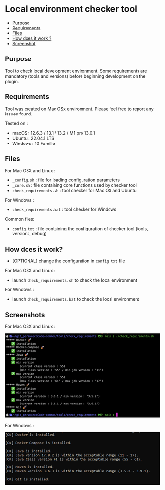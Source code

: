 # Local environment checker tool

- [Purpose](#purpose)
- [Requirements](#requirements)
- [Files](#files)
- [How does it work ?](#how-does-it-work-)
- [Screenshot](#screenshots)

## Purpose

Tool to check local development environment.
Some requirements are mandatory (tools and versions) before beginning development on the plugin.

## Requirements

Tool was created on Mac OSx environment.
Please feel free to report any issues found.

Tested on :

- macOS : 12.6.3 / 13.1 / 13.2 / M1 pro 13.0.1
- Ubuntu : 22.04.1 LTS
- Windows : 10 Famille

## Files

For Mac OSX and Linux :

- `_config.sh` : file for loading configuration parameters
- `_core.sh` : file containing core functions used by checker tool
- `check_requirements.sh` : tool checker for Mac OS and Ubuntu

For Windows :

- `check_requirements.bat` : tool checker for Windows

Common files:

- `config.txt` : file containing the configuration of checker tool (tools, versions, debug)

## How does it work?

- [OPTIONAL] change the configuration in `config.txt` file

For Mac OSX and Linux :

- launch `check_requirements.sh` to check the local environment

For Windows :

- launch `check_requirements.bat` to check the local environment

## Screenshots

For Mac OSX and Linux :

![Screenshot](resources/check_require-capture.png)

For Windows :

![Screenshot](resources/check_require-capture-windows.png)